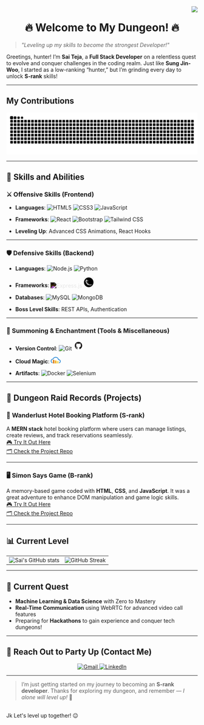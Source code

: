 <img align="right" src="https://visitor-badge.laobi.icu/badge?page_id=thesaiteja24.thesaiteja24" />

<h1 align="center">🔥 Welcome to My Dungeon! 🔥</h1>

> _"Leveling up my skills to become the strongest Developer!"_

Greetings, hunter! I’m **Sai Teja**, a **Full Stack Developer** on a relentless quest to evolve and conquer challenges in the coding realm. Just like **Sung Jin-Woo**, I started as a low-ranking “hunter,” but I’m grinding every day to unlock **S-rank** skills!

---

## My Contributions

<div align="center">
  <img alt="snake eating my contributions" src="https://raw.githubusercontent.com/thesaiteja24/thesaiteja24/output/github-contribution-grid-snake-dark.svg?palette=github-dark" />
</div>

---

## 💪 Skills and Abilities

### ⚔️ Offensive Skills (Frontend)

- **Languages**:
  <img src="https://cdn.jsdelivr.net/gh/devicons/devicon/icons/html5/html5-original.svg" width="26" alt="HTML5" title="HTML5" />
  <img src="https://cdn.jsdelivr.net/gh/devicons/devicon/icons/css3/css3-original.svg" width="26" alt="CSS3" title="CSS3" />
  <img src="https://cdn.jsdelivr.net/gh/devicons/devicon/icons/javascript/javascript-original.svg" width="26" alt="JavaScript" title="JavaScript" />

- **Frameworks**:
  <img src="https://cdn.jsdelivr.net/gh/devicons/devicon/icons/react/react-original.svg" width="26" alt="React" title="React" />
  <img src="https://cdn.jsdelivr.net/gh/devicons/devicon/icons/bootstrap/bootstrap-original.svg" width="26" alt="Bootstrap" title="Bootstrap" />
  <img src="https://cdn.jsdelivr.net/gh/devicons/devicon/icons/tailwindcss/tailwindcss-original.svg" width="26" alt="Tailwind CSS" title="Tailwind CSS" />

- **Leveling Up**:
  Advanced CSS Animations, React Hooks

---

### 🛡️ Defensive Skills (Backend)

- **Languages**:
  <img src="https://cdn.jsdelivr.net/gh/devicons/devicon/icons/nodejs/nodejs-original.svg" width="26" alt="Node.js" title="Node.js" />
  <img src="https://cdn.jsdelivr.net/gh/devicons/devicon/icons/python/python-original.svg" width="26" alt="Python" title="Python" />

- **Frameworks**:
  <img src="https://cdn.jsdelivr.net/gh/devicons/devicon/icons/express/express-original-wordmark.svg" width="26" alt="Express.js" title="Express.js" style="filter: invert(100%);" />
  <img src="./img/flask-dark.png" width="26" alt="Flask" title="Flask" style="filter: invert(100%);" />

- **Databases**:
  <img src="https://cdn.jsdelivr.net/gh/devicons/devicon/icons/mysql/mysql-original.svg" width="26" alt="MySQL" title="MySQL" />
  <img src="https://cdn.jsdelivr.net/gh/devicons/devicon/icons/mongodb/mongodb-original.svg" width="26" alt="MongoDB" title="MongoDB" />

- **Boss Level Skills**:
  REST APIs, Authentication

---

### 🧙 Summoning & Enchantment (Tools & Miscellaneous)

- **Version Control**:
  <img src="https://cdn.jsdelivr.net/gh/devicons/devicon/icons/git/git-original.svg" width="26" alt="Git" title="Git" />
  <img src="./img/github-dark.png" width="26" alt="GitHub" title="GitHub" style="filter: invert(100%);" />

- **Cloud Magic**:
  <img src="./img/cloudinary.svg" width="26" alt="Cloudinary" title="Cloudinary" />

- **Artifacts**:
  <img src="https://cdn.jsdelivr.net/gh/devicons/devicon/icons/docker/docker-original.svg" width="26" alt="Docker" title="Docker" />
  <img src="https://cdn.jsdelivr.net/gh/devicons/devicon/icons/selenium/selenium-original.svg" width="26" alt="Selenium" title="Selenium" />

---

## 📜 Dungeon Raid Records (Projects)

### 🏨 **Wanderlust Hotel Booking Platform (S-rank)**

A **MERN stack** hotel booking platform where users can manage listings, create reviews, and track reservations seamlessly.  
[🎮 Try It Out Here](https://wanderlust-mern-ic8u.onrender.com/listings)  
[🗂 Check the Project Repo](https://github.com/thesaiteja24/wanderlust-mern)

---

### 🖥️ **Simon Says Game (B-rank)**

A memory-based game coded with **HTML**, **CSS**, and **JavaScript**. It was a great adventure to enhance DOM manipulation and game logic skills.  
[🎮 Try It Out Here](https://sai-teja-web-dev-projects.on.drv.tw/www.saiteja.dev/)  
[🗂 Check the Project Repo](https://github.com/thesaiteja24/javascript-simon-says)

---

## 📊 Current Level

<div align="center">

<table border="0">
  <tr>
    <td>
      <img src="https://github-readme-stats.vercel.app/api?username=thesaiteja24&show_icons=true&theme=highcontrast" alt="Sai's GitHub stats" />
    </td>
    <td>
      <img src="https://nirzak-streak-stats.vercel.app/?user=thesaiteja24&theme=highcontrast&date_format=j%20M%5B%20Y%5D" alt="GitHub Streak" />
    </td>
  </tr>
</table>

</div>

---

## 🧗 Current Quest

- **Machine Learning & Data Science** with Zero to Mastery
- **Real-Time Communication** using WebRTC for advanced video call features
- Preparing for **Hackathons** to gain experience and conquer tech dungeons!

---

## 🤝 Reach Out to Party Up (Contact Me)

<div align="center">
  <a href="mailto:iamsaiteja2411@gmail.com">
    <img src="https://img.shields.io/badge/Email-EA4335?style=for-the-badge&logo=gmail&logoColor=white" alt="Gmail" />
  </a>
  <a href="https://linkedin.com/in/saitejapatsa" target="_blank">
    <img src="https://img.shields.io/badge/LinkedIn-0077B5?style=for-the-badge&logo=linkedin&logoColor=white" alt="LinkedIn" />
  </a>
</div>

---

> I’m just getting started on my journey to becoming an **S-rank developer**. Thanks for exploring my dungeon, and remember — _I alone will level up!_ 💪 
<br>
Jk Let's level up together! 😉
